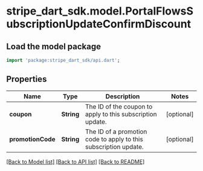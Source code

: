 # stripe_dart_sdk.model.PortalFlowsSubscriptionUpdateConfirmDiscount

## Load the model package
```dart
import 'package:stripe_dart_sdk/api.dart';
```

## Properties
Name | Type | Description | Notes
------------ | ------------- | ------------- | -------------
**coupon** | **String** | The ID of the coupon to apply to this subscription update. | [optional] 
**promotionCode** | **String** | The ID of a promotion code to apply to this subscription update. | [optional] 

[[Back to Model list]](../README.md#documentation-for-models) [[Back to API list]](../README.md#documentation-for-api-endpoints) [[Back to README]](../README.md)


